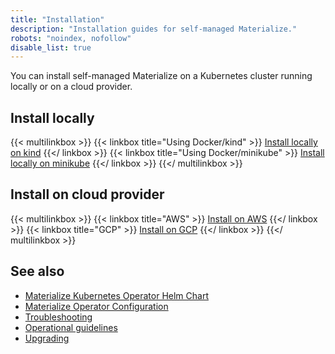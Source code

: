 ```yaml
---
title: "Installation"
description: "Installation guides for self-managed Materialize."
robots: "noindex, nofollow"
disable_list: true
---
```


You can install self-managed Materialize on a Kubernetes cluster running locally
or on a cloud provider.

## Install locally

{{< multilinkbox >}}
{{< linkbox title="Using Docker/kind" >}}
[Install locally on kind](/self-managed/installation/install-on-local-kind/)
{{</ linkbox >}}
{{< linkbox  title="Using Docker/minikube" >}}
[Install locally on minikube](/self-managed/installation/install-on-local-minikube/)
{{</ linkbox >}}
{{</ multilinkbox >}}

## Install on cloud provider

{{< multilinkbox >}}
{{< linkbox title="AWS" >}}
[Install on AWS](/self-managed/installation/install-on-aws/)
{{</ linkbox >}}
{{< linkbox title="GCP" >}}
[Install on GCP](/self-managed/installation/install-on-gcp/)
{{</ linkbox >}}
{{</ multilinkbox >}}

## See also

- [Materialize Kubernetes Operator Helm Chart](/self-managed/)
- [Materialize Operator Configuration](/self-managed/configuration/)
- [Troubleshooting](/self-managed/troubleshooting/)
- [Operational guidelines](/self-managed/operational-guidelines/)
- [Upgrading](/self-managed/upgrading/)
